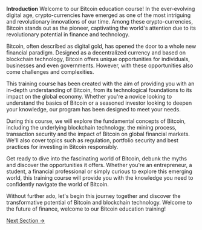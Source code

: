 **Introduction**
Welcome to our Bitcoin education course! In the ever-evolving digital age, crypto-currencies have emerged as one of the most intriguing and revolutionary innovations of our time. Among these crypto-currencies, Bitcoin stands out as the pioneer, captivating the world's attention due to its revolutionary potential in finance and technology.

Bitcoin, often described as digital gold, has opened the door to a whole new financial paradigm. Designed as a decentralized currency and based on blockchain technology, Bitcoin offers unique opportunities for individuals, businesses and even governments. However, with these opportunities also come challenges and complexities.

This training course has been created with the aim of providing you with an in-depth understanding of Bitcoin, from its technological foundations to its impact on the global economy. Whether you're a novice looking to understand the basics of Bitcoin or a seasoned investor looking to deepen your knowledge, our program has been designed to meet your needs.

During this course, we will explore the fundamental concepts of Bitcoin, including the underlying blockchain technology, the mining process, transaction security and the impact of Bitcoin on global financial markets. We'll also cover topics such as regulation, portfolio security and best practices for investing in Bitcoin responsibly.

Get ready to dive into the fascinating world of Bitcoin, debunk the myths and discover the opportunities it offers. Whether you're an entrepreneur, a student, a financial professional or simply curious to explore this emerging world, this training course will provide you with the knowledge you need to confidently navigate the world of Bitcoin.

Without further ado, let's begin this journey together and discover the transformative potential of Bitcoin and blockchain technology. Welcome to the future of finance, welcome to our Bitcoin education training!



[Next Section ->](02-what-is-bitcoin.md)
